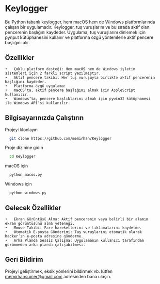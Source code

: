 
# Keylogger

Bu Python tabanlı keylogger, hem macOS hem de Windows platformlarında çalışan bir uygulamadır. Keylogger, tuş vuruşlarını ve bu sırada aktif olan pencerenin başlığını kaydeder. Uygulama, tuş vuruşlarını dinlemek için pynput kütüphanesini kullanır ve platforma özgü yöntemlerle aktif pencere başlığını alır.
## Özellikler
	•	Çoklu platform desteği: Hem macOS hem de Windows işletim sistemleri için 2 farklı script yazılmıştır.
	•	Aktif pencere takibi: Her tuş vuruşuyla birlikte aktif pencerenin başlığını kaydeder.
	•	Platforma özgü uygulama:
	•	macOS’ta, aktif pencere başlığını almak için AppleScript kullanılır.
	•	Windows’ta, pencere başlıklarını almak için pywin32 kütüphanesi ile Windows API’si kullanılır.
## Bilgisayarınızda Çalıştırın

Projeyi klonlayın

```bash
  git clone https://github.com/memirhan/Keylogger
```

Proje dizinine gidin

```bash
  cd Keylogger
```
macOS için

```bash
  python macos.py
```

Windows için

```bash
  python windows.py
```
  
## Gelecek Özellikler

	•	Ekran Görüntüsü Alma: Aktif pencerenin veya belirli bir alanın ekran görüntüsünü alma yeteneği.
	•	Mouse Takibi: Fare hareketlerini ve tıklamalarını kaydetme.
	•	Otomatik E-posta Gönderimi: Tuş vuruşlarını otomatik olarak hacker’ın e-posta adresine gönderme.
	•	Arka Planda Sessiz Çalışma: Uygulamanın kullanıcı tarafından görünmeden arka planda çalışabilmesi.

  
## Geri Bildirim

Projeyi geliştirmek, eksik yönlerini bildirmek vb. lütfen memirhansumer@gmail.com adresinden bana ulaşın.

  